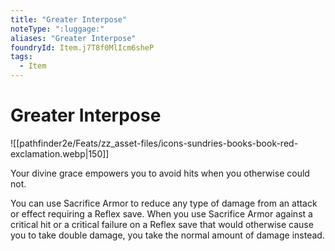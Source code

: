 ```yaml
---
title: "Greater Interpose"
noteType: ":luggage:"
aliases: "Greater Interpose"
foundryId: Item.j7T8f0MlIcm6sheP
tags:
  - Item
---
```


# Greater Interpose
![[pathfinder2e/Feats/zz_asset-files/icons-sundries-books-book-red-exclamation.webp|150]]

Your divine grace empowers you to avoid hits when you otherwise could not.

You can use Sacrifice Armor to reduce any type of damage from an attack or effect requiring a Reflex save. When you use Sacrifice Armor against a critical hit or a critical failure on a Reflex save that would otherwise cause you to take double damage, you take the normal amount of damage instead.
